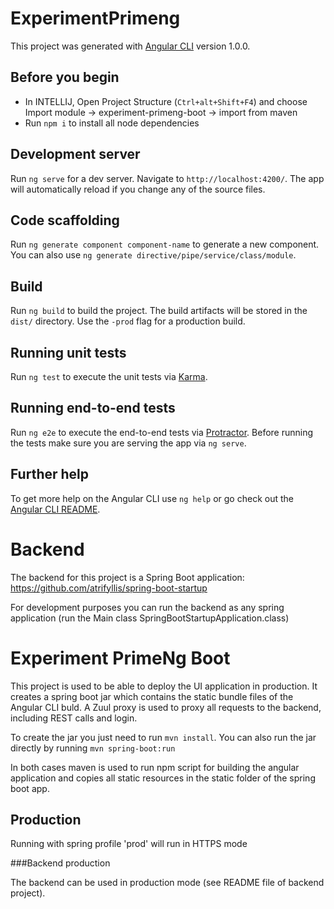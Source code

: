 # ExperimentPrimeng

This project was generated with [Angular CLI](https://github.com/angular/angular-cli) version 1.0.0.

## Before you begin

* In INTELLIJ, Open Project Structure (`Ctrl+alt+Shift+F4`) and choose Import module -> experiment-primeng-boot -> import from maven
* Run `npm i` to install all node dependencies

## Development server

Run `ng serve` for a dev server. Navigate to `http://localhost:4200/`. The app will automatically reload if you change any of the source files.

## Code scaffolding

Run `ng generate component component-name` to generate a new component. You can also use `ng generate directive/pipe/service/class/module`.

## Build

Run `ng build` to build the project. The build artifacts will be stored in the `dist/` directory. Use the `-prod` flag for a production build.

## Running unit tests

Run `ng test` to execute the unit tests via [Karma](https://karma-runner.github.io).

## Running end-to-end tests

Run `ng e2e` to execute the end-to-end tests via [Protractor](http://www.protractortest.org/).
Before running the tests make sure you are serving the app via `ng serve`.

## Further help

To get more help on the Angular CLI use `ng help` or go check out the [Angular CLI README](https://github.com/angular/angular-cli/blob/master/README.md).


# Backend
The backend for this project is a Spring Boot application:
https://github.com/atrifyllis/spring-boot-startup

For development purposes you can run the backend as any spring application (run the Main class SpringBootStartupApplication.class)

# Experiment PrimeNg Boot

This project is used to be able to deploy the UI application in production. It creates a spring boot jar which contains the static bundle files of the Angular CLI buld.
A Zuul proxy is used to proxy all requests to the backend, including REST calls and login.

To create the jar you just need to run `mvn install`.
You can also run the jar directly by running `mvn spring-boot:run`

In both cases maven is used to run npm script for building the angular application and copies all static resources in the static folder of the spring boot app.

## Production

Running with spring profile 'prod' will run in HTTPS mode

###Backend production

The backend can be used in production mode (see README file of backend project).
